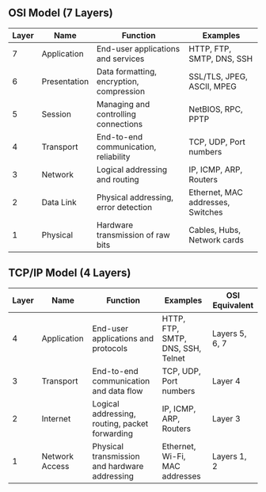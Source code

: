 ## OSI Model (7 Layers)

| Layer | Name         | Function                                      | Examples                          |
|-------|--------------|-----------------------------------------------|-----------------------------------|
| 7     | Application  | End-user applications and services            | HTTP, FTP, SMTP, DNS, SSH         |
| 6     | Presentation | Data formatting, encryption, compression      | SSL/TLS, JPEG, ASCII, MPEG        |
| 5     | Session      | Managing and controlling connections          | NetBIOS, RPC, PPTP                |
| 4     | Transport    | End-to-end communication, reliability         | TCP, UDP, Port numbers            |
| 3     | Network      | Logical addressing and routing                | IP, ICMP, ARP, Routers            |
| 2     | Data Link    | Physical addressing, error detection          | Ethernet, MAC addresses, Switches |
| 1     | Physical     | Hardware transmission of raw bits             | Cables, Hubs, Network cards       |

## TCP/IP Model (4 Layers)

| Layer | Name           | Function                                           | Examples                          | OSI Equivalent    |
|-------|----------------|----------------------------------------------------|-----------------------------------|-------------------|
| 4     | Application    | End-user applications and protocols                | HTTP, FTP, SMTP, DNS, SSH, Telnet | Layers 5, 6, 7    |
| 3     | Transport      | End-to-end communication and data flow             | TCP, UDP, Port numbers            | Layer 4           |
| 2     | Internet       | Logical addressing, routing, packet forwarding     | IP, ICMP, ARP, Routers            | Layer 3           |
| 1     | Network Access | Physical transmission and hardware addressing      | Ethernet, Wi-Fi, MAC addresses    | Layers 1, 2       |
